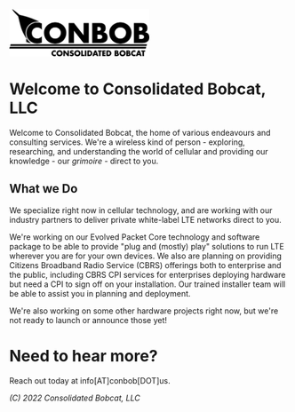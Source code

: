 <img src="/conbob%20logo%20alt.png" width="50%">

# Welcome to Consolidated Bobcat, LLC
Welcome to Consolidated Bobcat, the home of various endeavours and consulting services. We're a wireless kind of person - exploring, researching, and understanding the world of cellular and providing our knowledge - our *grimoire* - direct to you.

## What we Do
We specialize right now in cellular technology, and are working with our industry partners to deliver private white-label LTE networks direct to you.

We're working on our Evolved Packet Core technology and software package to be able to provide "plug and (mostly) play" solutions to run LTE wherever you are for your own devices. We also are planning on providing Citizens Broadband Radio Service (CBRS) offerings both to enterprise and the public, including CBRS CPI services for enterprises deploying hardware but need a CPI to sign off on your installation. Our trained installer team will be able to assist you in planning and deployment.

We're also working on some other hardware projects right now, but we're not ready to launch or announce those yet!

# Need to hear more?
Reach out today at info[AT]conbob[DOT]us.

*(C) 2022 Consolidated Bobcat, LLC*
